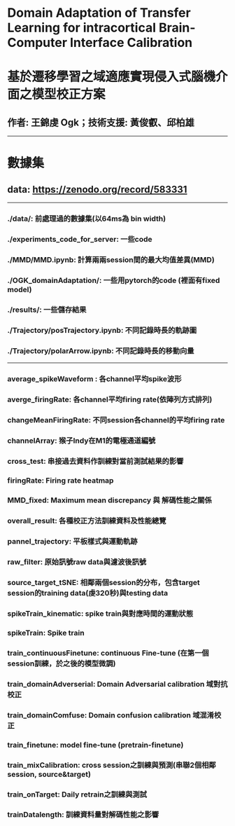 # Domain Adaptation of Transfer Learning for intracortical Brain-Computer Interface Calibration
# 基於遷移學習之域適應實現侵入式腦機介面之模型校正方案
## 作者: 王錦虔 Ogk；技術支援: 黃俊叡、邱柏雄
***
# 數據集
## data: https://zenodo.org/record/583331
---
### ./data/: 前處理過的數據集(以64ms為 bin width)
### ./experiments_code_for_server: 一些code
### ./MMD/MMD.ipynb: 計算兩兩session間的最大均值差異(MMD)
### ./OGK_domainAdaptation/: 一些用pytorch的code (裡面有fixed model)
### ./results/: 一些儲存結果
### ./Trajectory/posTrajectory.ipynb: 不同記錄時長的軌跡圖
### ./Trajectory/polarArrow.ipynb: 不同記錄時長的移動向量
___
### average_spikeWaveform : 各channel平均spike波形
### averge_firingRate: 各channel平均firing rate(依陣列方式排列)
### changeMeanFiringRate: 不同session各channel的平均firing rate
### channelArray: 猴子Indy在M1的電極通道編號
### cross_test: 串接過去資料作訓練對當前測試結果的影響
### firingRate: Firing rate heatmap
### MMD_fixed: Maximum mean discrepancy 與 解碼性能之關係
### overall_result: 各種校正方法訓練資料及性能總覽
### pannel_trajectory: 平板樣式與運動軌跡
### raw_filter: 原始訊號raw data與濾波後訊號
### source_target_tSNE: 相鄰兩個session的分布，包含target session的training data(虔320秒)與testing data
### spikeTrain_kinematic: spike train與對應時間的運動狀態
### spikeTrain: Spike train
### train_continuousFinetune: continuous Fine-tune (在第一個session訓練，於之後的模型微調)
### train_domainAdverserial: Domain Adversarial calibration 域對抗校正
### train_domainComfuse: Domain confusion calibration 域混淆校正
### train_finetune: model fine-tune (pretrain-finetune)
### train_mixCalibration: cross session之訓練與預測(串聯2個相鄰session, source&target)
### train_onTarget: Daily retrain之訓練與測試
### trainDatalength: 訓練資料量對解碼性能之影響